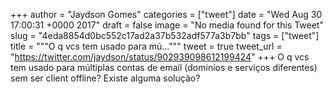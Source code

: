 
+++
author = "Jaydson Gomes"
categories = ["tweet"]
date = "Wed Aug 30 17:00:31 +0000 2017"
draft = false
image = "No media found for this Tweet"
slug = "4eda8854d0bc552c17ad2a37b532adf577a3b7bb"
tags = ["tweet"]
title = """O q vcs tem usado para mú..."""
tweet = true
tweet_url = "https://twitter.com/jaydson/status/902939098612199424"
+++
O q vcs tem usado para múltiplas contas de email (dominios e serviços diferentes) sem ser client offline? Existe alguma solução?
